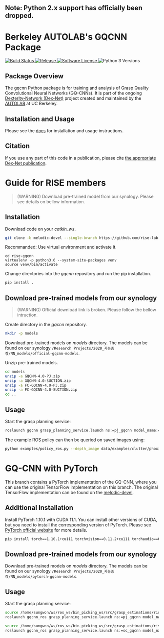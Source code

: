 ## Note: Python 2.x support has officially been dropped.

# Berkeley AUTOLAB's GQCNN Package
<p>
   <a href="https://travis-ci.org/BerkeleyAutomation/gqcnn/">
       <img alt="Build Status" src="https://travis-ci.org/BerkeleyAutomation/gqcnn.svg?branch=master">
   </a>
   <a href="https://github.com/BerkeleyAutomation/gqcnn/releases/latest">
       <img alt="Release" src="https://img.shields.io/github/release/BerkeleyAutomation/gqcnn.svg?style=flat">
   </a>
   <a href="https://github.com/BerkeleyAutomation/gqcnn/blob/master/LICENSE">
       <img alt="Software License" src="https://img.shields.io/badge/license-REGENTS-brightgreen.svg">
   </a>
   <a>
       <img alt="Python 3 Versions" src="https://img.shields.io/badge/python-3.5%20%7C%203.6%20%7C%203.7-yellow.svg">
   </a>
</p>

## Package Overview
The gqcnn Python package is for training and analysis of Grasp Quality Convolutional Neural Networks (GQ-CNNs). It is part of the ongoing [Dexterity-Network (Dex-Net)](https://berkeleyautomation.github.io/dex-net/) project created and maintained by the [AUTOLAB](https://autolab.berkeley.edu) at UC Berkeley.

## Installation and Usage
Please see the [docs](https://berkeleyautomation.github.io/gqcnn/) for installation and usage instructions.

## Citation
If you use any part of this code in a publication, please cite [the appropriate Dex-Net publication](https://berkeleyautomation.github.io/gqcnn/index.html#academic-use).

# Guide for RISE members
> (WARNING) Download pre-trained model from our synology. Please see details on bellow information. 
## Installation
Download code on your *catkin_ws*.
```bash
git clone -b melodic-devel --single-branch https://github.com/rise-lab-skku/rise-gqcnn.git
```

Recommanded: Use virtual environment and activate it.
```
cd rise-gqcnn
virtualenv -p python3.6 --system-site-packages venv
source venv/bin/activate
```

Change directories into the *gqcnn* repository and run the pip installation.
```bash
pip install .
```

## Download pre-trained models from our synology
> (WARNING) Official download link is broken. Please follow the bellow intruction.

Create directory in the *gqcnn* repository.
```bash
mkdir -p models
```
Download pre-trained models on *models* directory. The models can be found on our synology `/Research Projects/2020_지능증강/NN_models/official-gqcnn-models`.

Unzip pre-trained models.
```bash
cd models
unzip -a GQCNN-4.0-PJ.zip
unzip -a GQCNN-4.0-SUCTION.zip
unzip -a FC-GQCNN-4.0-PJ.zip
unzip -a FC-GQCNN-4.0-SUCTION.zip
cd ..
```

## Usage
Start the grasp planning service:
```bash
roslaunch gqcnn grasp_planning_service.launch ns:=pj_gqcnn model_name:=FC-GQCNN-4.0-PJ fully_conv:=true
```

The example ROS policy can then be queried on saved images using:
```bash
python examples/policy_ros.py --depth_image data/examples/clutter/phoxi/fcgqcnn/depth_0.npy --segmask data/examples/clutter/phoxi/fcgqcnn/segmask_0.png --camera_intr data/calib/phoxi/phoxi.intr --namespace pj_gqcnn
```

# GQ-CNN with PyTorch
This branch contains a PyTorch implementation of the GQ-CNN, where you can use the original TensorFlow implementation on this branch. The original TensorFlow implementation can be found on the [melodic-devel](https://github.com/rise-lab-skku/rise-gqcnn/tree/melodic-devel).

## Additional Installation
Install PyTorch 1.10.1 with CUDA 11.1. You can install other versions of CUDA, but you need to install the corresponding version of PyTorch. Please see [PyTorch official website](https://pytorch.org/get-started/locally/) for more details.
```bash
pip install torch==1.10.1+cu111 torchvision==0.11.2+cu111 torchaudio==0.10.1 -f https://download.pytorch.org/whl/cu111/torch_stable.html
```

## Download pre-trained models from our synology
Download pre-trained models on *models* directory. The models can be found on our synology `/Research Projects/2020_지능증강/NN_models/pytorch-gqcnn-models`.

## Usage
Start the grasp planning service:
```bash
source /home/sungwon/ws/ros_ws/bin_picking_ws/src/grasp_estimations/rise-gqcnn/venv/bin/activate
roslaunch gqcnn_ros grasp_planning_service.launch ns:=pj_gqcnn model_name:=PYTORCH-GQCNN-4.0-PJ backend:=pytorch
```

```bash
source /home/sungwon/ws/ros_ws/bin_picking_ws/src/grasp_estimations/rise-gqcnn/venv/bin/activate
roslaunch gqcnn_ros grasp_planning_service.launch ns:=sc_gqcnn model_name:=PYTORCH-GQCNN-4.0-SUCTION backend:=pytorch
```

